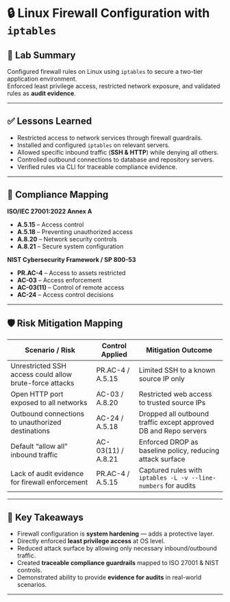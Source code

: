 # 🔒 Linux Firewall Configuration with `iptables`

## 📝 Lab Summary
Configured firewall rules on Linux using `iptables` to secure a two-tier application environment.  
Enforced least privilege access, restricted network exposure, and validated rules as **audit evidence**.  

---

## ✅ Lessons Learned
- Restricted access to network services through firewall guardrails.  
- Installed and configured `iptables` on relevant servers.  
- Allowed specific inbound traffic (**SSH & HTTP**) while denying all others.  
- Controlled outbound connections to database and repository servers.  
- Verified rules via CLI for traceable compliance evidence.  

---

## 📑 Compliance Mapping

**ISO/IEC 27001:2022 Annex A**  
- **A.5.15** – Access control  
- **A.5.18** – Preventing unauthorized access  
- **A.8.20** – Network security controls  
- **A.8.21** – Secure system configuration  

**NIST Cybersecurity Framework / SP 800-53**  
- **PR.AC-4** – Access to assets restricted  
- **AC-03** – Access enforcement  
- **AC-03(11)** – Control of remote access  
- **AC-24** – Access control decisions  

---

## 🛡️ Risk Mitigation Mapping

| Scenario / Risk                                   | Control Applied | Mitigation Outcome |
|--------------------------------------------------|----------------|--------------------|
| Unrestricted SSH access could allow brute-force attacks | PR.AC-4 / A.5.15 | Limited SSH to a known source IP only |
| Open HTTP port exposed to all networks            | AC-03 / A.8.20 | Restricted web access to trusted source IPs |
| Outbound connections to unauthorized destinations | AC-24 / A.5.18 | Dropped all outbound traffic except approved DB and Repo servers |
| Default “allow all” inbound traffic               | AC-03(11) / A.8.21 | Enforced DROP as baseline policy, reducing attack surface |
| Lack of audit evidence for firewall enforcement   | PR.AC-4 / A.5.15 | Captured rules with `iptables -L -v --line-numbers` for audits |

---

## 🔑 Key Takeaways
- Firewall configuration is **system hardening** — adds a protective layer.  
- Directly enforced **least privilege access** at OS level.  
- Reduced attack surface by allowing only necessary inbound/outbound traffic.  
- Created **traceable compliance guardrails** mapped to ISO 27001 & NIST controls.  
- Demonstrated ability to provide **evidence for audits** in real-world scenarios.  

---
